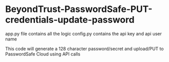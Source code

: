 # BeyondTrust-PasswordSafe-PUT-credentials-update-password

app.py file contains all the logic
config.py contains the api key and api user name

This code will generate a 128 character password/secret and upload/PUT to PasswordSafe Cloud using API calls

